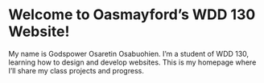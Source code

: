 # Welcome to Oasmayford’s WDD 130 Website!
My name is Godspower Osaretin Osabuohien. I’m a student of WDD 130, learning how to design and develop websites. This is my homepage where I’ll share my class projects and progress.
